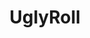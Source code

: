 ---
layout: place
title: "UglyRoll"
permalink: /california/los-angeles/uglyroll.html
stateAbbr: CA
stateName: California
cityName: Los Angeles
place_id: ChIJGVSq8ku6woARRHMpYW5TZI4
photos:
  - name: >-
      places/ChIJGVSq8ku6woARRHMpYW5TZI4/photos/AeeoHcIWY9r4nohBpH9BfcW-jy1-D17Ti_UJhiZAQKJ_8-Wp3HFkCXOjB2Wi_bm4BKBmOgBGf3Jl80ZMfINRoLDCvdhyKpOQ2wdBRLjXQDccp3yIlz78IM8yUL_WxnlwUVTr0KGzxu0pe9Ftuz1fg9w2ZFUiXARErNkEB9004XuwEiQnk6XWVGjozhBMHrZQIkgjxhJp56Z1lvE8avKpk3SY1__nStm62HyWEtIS3DWYBVxCWDuTUiM6AkWFMF6MruDty05r_mmFn07We17TuEIc9q7Rnu3kLXfUi2BcB1VoHN2x8Af1-IFypxRmmXgUDUtoAepTzjl9uWnILXEpVujj7CJ5B0oXo-ADXXSUj9SFf9BbbChkCGdWlCfWSinl_K8bGBYxybLGMH_os3HAB9GpNa6_k9sRHWJcHfWCc9-iz3Wbjktw
    widthPx: 3024
    heightPx: 4032
    authorAttributions:
      - displayName: Oscar Reyes
        uri: https://maps.google.com/maps/contrib/105509271903921093293
        photoUri: >-
          https://lh3.googleusercontent.com/a-/ALV-UjVeXlKkMjb33nyFrZwoONKISHgD7KG3HEIlGXTOGAT5b9OrFYHU=s100-p-k-no-mo
    flagContentUri: >-
      https://www.google.com/local/imagery/report/?cb_client=maps_api_places.places_api&image_key=!1e10!2sCIHM0ogKEICAgID3yszo6AE&hl=en-US
    googleMapsUri: >-
      https://www.google.com/maps/place//data=!3m4!1e2!3m2!1sCIHM0ogKEICAgID3yszo6AE!2e10!4m2!3m1!1s0x80c2ba4bf2aa5419:0x8e64536e61297344
  - name: >-
      places/ChIJGVSq8ku6woARRHMpYW5TZI4/photos/AeeoHcKcZFb9tpj12GALx4UK7f-ecrCgCWUK5UUk6ym4TqkuZD-ckC_qJ9YZgGPZFosnGh2k9kyOdHzpvljwIGlBU0zxXRM5g3rvm9lUYL28LCcdlTC0TRCG-Bpy56vJ8Oz69Youpnfn9F2YCJ-UjShio7B-QFJLlQjLIPZNg7ITmbIEMj6h7kq5HMhK5JIQVll4WjlpjH13NeCj59jIiTolRnTBbsap25aGknTXAdi75RPonUjqUk9O6nCG65tjq8whNVbd8vq4CsjTp1JZ5gcCbHcYXVSKCOahTKN3p-BJj2ESHg
    widthPx: 610
    heightPx: 746
    authorAttributions:
      - displayName: UglyRoll
        uri: https://maps.google.com/maps/contrib/106006189265980258433
        photoUri: >-
          https://lh3.googleusercontent.com/a-/ALV-UjVHbbeuntHrF3Y_ycpdlANcgETKLvcpllDbjhyKktJPSVM44w4=s100-p-k-no-mo
    flagContentUri: >-
      https://www.google.com/local/imagery/report/?cb_client=maps_api_places.places_api&image_key=!1e10!2sAF1QipOUoqAhsqqxApx0G_VCj2p7zeMZ65OjzybJtGtX&hl=en-US
    googleMapsUri: >-
      https://www.google.com/maps/place//data=!3m4!1e2!3m2!1sAF1QipOUoqAhsqqxApx0G_VCj2p7zeMZ65OjzybJtGtX!2e10!4m2!3m1!1s0x80c2ba4bf2aa5419:0x8e64536e61297344
  - name: >-
      places/ChIJGVSq8ku6woARRHMpYW5TZI4/photos/AeeoHcKQIDaIDN-OJy_XpaedbBSOp-SC7LWvfl7Rp8naiP1dQTxyR766qSCgiCvw__hBcxzaQ7kD8dwmyp-lwo1prvR_eu279N2aYo2VG3jxHdzwVqYTX33BVwTI-XWgk5Up8XDv7txYR0bnC7Ifuy8Rs3zfcK-Y_g52nHjQOjlSodck3MG6CScCim8RC2qoHbwj1fHVOIIBe-i8u5sW1B-0qVNOd02B3MagHksrt4UIcyeTubcxAX6XPYYtBH2_HZqU4Ef2k9XXZV3OCVaIVVWrJEyvPngpxMpNN5Wf8fSmQv38KTwBRHDWzUN7JI1Vmv252kpAGi_pjMYdoCftGggBWxw9iX5-L5wgG3nJg6XE3CvQwQaG1U5-Z8N3j_TI-JEYFXAbsMM-DuHg6f-FRSmFbjlrktAgAhJ16mmDFJIkwjtY1lc
    widthPx: 3072
    heightPx: 4080
    authorAttributions:
      - displayName: Mary Born
        uri: https://maps.google.com/maps/contrib/117481652557883753938
        photoUri: >-
          https://lh3.googleusercontent.com/a-/ALV-UjUCwT4EY8TClxqu7-kPBAzCyePSG8DvKJS9I8vp7BgQjYqhmPY=s100-p-k-no-mo
    flagContentUri: >-
      https://www.google.com/local/imagery/report/?cb_client=maps_api_places.places_api&image_key=!1e10!2sCIHM0ogKEICAgIDXneqx3gE&hl=en-US
    googleMapsUri: >-
      https://www.google.com/maps/place//data=!3m4!1e2!3m2!1sCIHM0ogKEICAgIDXneqx3gE!2e10!4m2!3m1!1s0x80c2ba4bf2aa5419:0x8e64536e61297344
  - name: >-
      places/ChIJGVSq8ku6woARRHMpYW5TZI4/photos/AeeoHcJa00f-mxVtS9KUH0DD73vPHRQ_dJnr41P9X_C6GI-YdK_t4qxQstkc5YGNxGlEM03jKrVlh4MkBIyq4Dv3vJz1GewcL5KSRIE3z_MjYg-ZFhjoA1razaFJ0iDXSOqpHrFBy1KumG3tlWAarTQCUYa3VkqlKc1gyjWEt8mggh_PX0dNhlO_jeKXyvhy0lfc8OUePLuY7RO7MbMSQauVB5YRGhsBDF1w3lXH7RMM7ilR-nsx3KIHuvOk84m0Pw3bUCmAT2R7ORfaIYyX-iWYjMCTDw9IWpWuKufcSXdj81VH-DmJYHboI1R4WBcx4YLcYB5SzYJrWi8wPr8P8SIkSB6EBYhPve-NgF3vnBlB7VgL-Z21rFzmxXV75FenQ_esogp69LTTqZg2oHgsMn-fDqU2rtwUAE0Z0gI_rCrJd8YfHmc
    widthPx: 3024
    heightPx: 4032
    authorAttributions:
      - displayName: Adam Pinkman
        uri: https://maps.google.com/maps/contrib/111701220125304620355
        photoUri: >-
          https://lh3.googleusercontent.com/a-/ALV-UjVcGb9amaJWY4UPO8aFEs2Hk_blK5NC_lpX-vk1bFskD-0J8aN_=s100-p-k-no-mo
    flagContentUri: >-
      https://www.google.com/local/imagery/report/?cb_client=maps_api_places.places_api&image_key=!1e10!2sCIHM0ogKEICAgIDb4pfpjwE&hl=en-US
    googleMapsUri: >-
      https://www.google.com/maps/place//data=!3m4!1e2!3m2!1sCIHM0ogKEICAgIDb4pfpjwE!2e10!4m2!3m1!1s0x80c2ba4bf2aa5419:0x8e64536e61297344
  - name: >-
      places/ChIJGVSq8ku6woARRHMpYW5TZI4/photos/AeeoHcK8VLnChC54YBSMsTeUKj4B32rZKxaOcPj2Zx9E-Bp_Syj-NbiRHlmBm9fD0dFxqYEamlwWHWnMEUM8uGgP5UOHmWQHKXszLzoV8LdURW2EnAnNE04nK3DOL49AktZnV8r9H5NPIy7aoyp7MNu-irJmWirL6XdT4nzSJYIcNAiKE7MVZSL-gXg-5hMShuRyFgu1EanzkVXM7wmAggnBbEdMIH-ixJU2JuDQbqu1QDccE_ovB8bKsU_H0MBAaTMt_Jcq7QbqXvxQ6fcilo8SUbUW8jpG4miLDZ8vd-gSfBYgikoUBgq7z_T6LMW00aTscv1X800bVqo4UvyQ4W0cs9rrgPsK3nSHCo3AFkOJfhC3XHXEMHwq7SBw-K3sxlnr-GZumvPk-4RzrvPtgRzIwR154G2UQ8uMTnJZ8Rne6v3ntIs
    widthPx: 4032
    heightPx: 2268
    authorAttributions:
      - displayName: Rosanna Lau
        uri: https://maps.google.com/maps/contrib/111582838065437354267
        photoUri: >-
          https://lh3.googleusercontent.com/a-/ALV-UjUoZf9vP3k3ZEfVolzikoyAMsqNCWEQTUsvJtPohGAEGUoGqSyB=s100-p-k-no-mo
    flagContentUri: >-
      https://www.google.com/local/imagery/report/?cb_client=maps_api_places.places_api&image_key=!1e10!2sCIHM0ogKEICAgICO4fjz3AE&hl=en-US
    googleMapsUri: >-
      https://www.google.com/maps/place//data=!3m4!1e2!3m2!1sCIHM0ogKEICAgICO4fjz3AE!2e10!4m2!3m1!1s0x80c2ba4bf2aa5419:0x8e64536e61297344
  - name: >-
      places/ChIJGVSq8ku6woARRHMpYW5TZI4/photos/AeeoHcK3RX5BgzRY9hxIghustLH8nk7PJhEheODlrMeYaQVTZewQrNUaUpSiY-uBA63shlOeVhk7mGEO9hJTk75lig4WFO4ceM4GA5_DBLFlkKHm2Lx__7m2iJtQ0yiiu8ZA0S3D9RHkOgMyXpZ6kcbQDuXW8tH2254RKoLbpNBEQ82uIYml3hgssuJ1la3q4gyUbIhXcZs1NC12_ssGbbEpbFl3MYBHyxqnrPADqmDISPmjdYB2reUxjUjwfhDe1iAwqhKBZlEaYiFPGmA4DsFPFpn-f19NYz_gc5VBfO2AGwwVL0LB08VqlxAuW8BV8DT4NEOAEuq0bLzc0moqJpkJTS1-no0-WXkFAOd8qwfkmeYlriVwLH_tAFf1To8Fe48v5WwmTJMKvOrUypAALAggW9e20YScUbYf_49nELsUw63JhuqO
    widthPx: 4032
    heightPx: 1960
    authorAttributions:
      - displayName: bassem mohamed
        uri: https://maps.google.com/maps/contrib/105986572408276015913
        photoUri: >-
          https://lh3.googleusercontent.com/a-/ALV-UjWveIHxpKa185vXGB-yRpwAplsTkiep47Q41gJgBmS6N3SJm8AL=s100-p-k-no-mo
    flagContentUri: >-
      https://www.google.com/local/imagery/report/?cb_client=maps_api_places.places_api&image_key=!1e10!2sCIHM0ogKEICAgIDS8tPm4AE&hl=en-US
    googleMapsUri: >-
      https://www.google.com/maps/place//data=!3m4!1e2!3m2!1sCIHM0ogKEICAgIDS8tPm4AE!2e10!4m2!3m1!1s0x80c2ba4bf2aa5419:0x8e64536e61297344
  - name: >-
      places/ChIJGVSq8ku6woARRHMpYW5TZI4/photos/AeeoHcIz2KHi544QaHHabjLqHjO0uoxGYo0UCtW2Xfd34GvbH8NDwq3tBzkEPAaR73_4OPiVbK3kolP8KidHv2vzOK-Wl8a3LfaAcE9LESaAEN_plBExt0xf4ivB7aLOaZ_O_3Xum91sziY_jR71A-0_tnUF9oyhsprVEBvFvz1g_qPSXGrMSHJ0kkK5Q6HIX1JWfZAy3Cucyjlwvpcc1ts8JsvoLpswZ9m9TNEwqFrseHDo-Tt7mtvmNBVjL8R_amrA8nGKmMx4pbk6-9wa9eoUK_Z10Fax9i2n8_RQ99NKRnwn20dEMFGK86sA-PFK0_O1c7rbN5eDQG72wADstDEbUlHypsFGxKTzlsf_GriZVDucD8YRfWny5IxGMOd8KW28cHakd7YAxI2snu6oA0Vz4dT-LIV-IVgEgooYYeZmVLTt5yGz
    widthPx: 4080
    heightPx: 3072
    authorAttributions:
      - displayName: Jeff Tong
        uri: https://maps.google.com/maps/contrib/106015275815829507424
        photoUri: >-
          https://lh3.googleusercontent.com/a/ACg8ocKETh5jNShFjS2Hed7B-efFF2Q4WAcXHwcX_4_el2TPwZHADcYE=s100-p-k-no-mo
    flagContentUri: >-
      https://www.google.com/local/imagery/report/?cb_client=maps_api_places.places_api&image_key=!1e10!2sCIHM0ogKEICAgIDhuPWBmwE&hl=en-US
    googleMapsUri: >-
      https://www.google.com/maps/place//data=!3m4!1e2!3m2!1sCIHM0ogKEICAgIDhuPWBmwE!2e10!4m2!3m1!1s0x80c2ba4bf2aa5419:0x8e64536e61297344
  - name: >-
      places/ChIJGVSq8ku6woARRHMpYW5TZI4/photos/AeeoHcKSegu5pA9qDcTaJ98vp-Q38F34oviyFxCYbZ3jlSvuIrTT4-EBwJ_v1JG_p3TZKWl3x5bU3KKv9zPC-BVOZGpW7xUv0vWz48xEvABo-Nz1GoKCisny9KCuyapxUIk3tipMBo6uRO6VKHh_Z7VkBZN3e-3kzGg-rToYduN4rC5LN-x4tSZgDRW9gFImJVuIh3I9J9QgSo6qnXopyrEp-_0syPO7MAUy7_GXetQ9yqqseFxvy6Wyuz_q8Vzc1tF1umqs4i5MS0vpPzX7ZS9n_8JWJYsuX1znyGwLCKMPCxLgZbOFU4BwtL16bdQ0GOA7FioT3RT7iDr3syLKmsUDO1eTpzp-KIaEhW83bICJpONN0boIhnfwElUTSoyIOwQsPuJRvmVRz2i8dM45if0YY61GwCDqPEejnoQ4ArQSuR2jUA
    widthPx: 4032
    heightPx: 2268
    authorAttributions:
      - displayName: Rosanna Lau
        uri: https://maps.google.com/maps/contrib/111582838065437354267
        photoUri: >-
          https://lh3.googleusercontent.com/a-/ALV-UjUoZf9vP3k3ZEfVolzikoyAMsqNCWEQTUsvJtPohGAEGUoGqSyB=s100-p-k-no-mo
    flagContentUri: >-
      https://www.google.com/local/imagery/report/?cb_client=maps_api_places.places_api&image_key=!1e10!2sCIHM0ogKEICAgICO4fjDDQ&hl=en-US
    googleMapsUri: >-
      https://www.google.com/maps/place//data=!3m4!1e2!3m2!1sCIHM0ogKEICAgICO4fjDDQ!2e10!4m2!3m1!1s0x80c2ba4bf2aa5419:0x8e64536e61297344
  - name: >-
      places/ChIJGVSq8ku6woARRHMpYW5TZI4/photos/AeeoHcKwtRqYpQI7ZB7SZh2qyxXS_Y0z_LvEGLktRDWY-AqayhKtGb4iMio4wAhzu8s4EUBkeIjf1Eoz8ylX3iDbnKfkIuwGN09AR_LCQC9bP5uOVFDyDX1CiKdtKRpu-a78qzrRbypvw9dvVH81ztWwvD3946VJsz0HDPYllYXcaY2qW2A318VYifOSyIx9a9_Hx5pjnu44XRqS4794sV6FdwLVIzeM9Xvkxp3fVEOCrQDUNAlHoC4HGHyKwmLooH7-nbDIMqGRT2FCuZ_x2WPUNBfu_prAwA009UUbOXitRwKm57sTXlyPyIaxUXwq8h91MZcxgJWj0f8-JydvxnM1sAIF9YpJRKWNpEZ9IIFLidz1NYnH30l78P-WZzqrCjvGCjYp4dJ3LS9OrMCRbHLYnnvpSt8ibrRX-TxDlYsoRbBMog
    widthPx: 4080
    heightPx: 3072
    authorAttributions:
      - displayName: Mary Born
        uri: https://maps.google.com/maps/contrib/117481652557883753938
        photoUri: >-
          https://lh3.googleusercontent.com/a-/ALV-UjUCwT4EY8TClxqu7-kPBAzCyePSG8DvKJS9I8vp7BgQjYqhmPY=s100-p-k-no-mo
    flagContentUri: >-
      https://www.google.com/local/imagery/report/?cb_client=maps_api_places.places_api&image_key=!1e10!2sCIHM0ogKEICAgIDXnerDQw&hl=en-US
    googleMapsUri: >-
      https://www.google.com/maps/place//data=!3m4!1e2!3m2!1sCIHM0ogKEICAgIDXnerDQw!2e10!4m2!3m1!1s0x80c2ba4bf2aa5419:0x8e64536e61297344
  - name: >-
      places/ChIJGVSq8ku6woARRHMpYW5TZI4/photos/AeeoHcIiqYwacoNRlMwJKwrVwmdAGa2ds8QRKZyu0255VCs_FIxchCC0S5DlcEml6LB4b_aSD-N0CGcFMhL5HFup42LKtE-5yNK1e5fm6BioOyaDzlMgpuARYHZXg8HWlyJghrP_ejWO-ooM51wKM3KfuWJr4mM2NGCEQWefWMQOg5Utst2MYt-pVAQiAfsdvHTo0p75zH5OemJ0qFgIF3H79aQwK6HMB3Z8CFSgWamSyLcYZP7_bB0PPM6mMTjqYazmVTOxh-b_ebrVOHpzq4J8HBFDWyXRJBsWYxAlK6buPs6ELjleDf2oE1NtF5JPku2pTf2kCCkSXAl3qszkU00GMt6-HSfxa21a0GGTIEDMkP43nkL70X54woTDtq9hVBZBAl7quWR45XcGOjPzKkxukp4eKayM4pZ7LpqYf1-mGPLc_g
    widthPx: 2268
    heightPx: 4032
    authorAttributions:
      - displayName: Emily Bergez
        uri: https://maps.google.com/maps/contrib/107735184664272511013
        photoUri: >-
          https://lh3.googleusercontent.com/a/ACg8ocJjLcIh0lSokR4Fgzi6E7GYnfD_10aUfwOuPld7SjQ9aClH1w=s100-p-k-no-mo
    flagContentUri: >-
      https://www.google.com/local/imagery/report/?cb_client=maps_api_places.places_api&image_key=!1e10!2sCIHM0ogKEICAgIDdkLK5Lg&hl=en-US
    googleMapsUri: >-
      https://www.google.com/maps/place//data=!3m4!1e2!3m2!1sCIHM0ogKEICAgIDdkLK5Lg!2e10!4m2!3m1!1s0x80c2ba4bf2aa5419:0x8e64536e61297344
address: 11128 Palms Blvd, Los Angeles, CA 90034, USA
street: 11128 Palms Blvd
city: Los Angeles
state: CA
zip: '90034'
country: USA
neighborhood: Westside Village
latitude: '34.019267'
longitude: '-118.421165'
accessibility_options:
  wheelchairAccessibleParking: true
  wheelchairAccessibleEntrance: true
  wheelchairAccessibleSeating: true
business_status: OPERATIONAL
name: UglyRoll
google_maps_links:
  directionsUri: >-
    https://www.google.com/maps/dir//''/data=!4m7!4m6!1m1!4e2!1m2!1m1!1s0x80c2ba4bf2aa5419:0x8e64536e61297344!3e0
  placeUri: https://maps.google.com/?cid=10260417584598446916
  writeAReviewUri: >-
    https://www.google.com/maps/place//data=!4m3!3m2!1s0x80c2ba4bf2aa5419:0x8e64536e61297344!12e1
  reviewsUri: >-
    https://www.google.com/maps/place//data=!4m4!3m3!1s0x80c2ba4bf2aa5419:0x8e64536e61297344!9m1!1b1
  photosUri: >-
    https://www.google.com/maps/place//data=!4m3!3m2!1s0x80c2ba4bf2aa5419:0x8e64536e61297344!10e5
primary_type: Japanese Restaurant
opening_hours:
  regular: null
  current: null
secondary_opening_hours:
  regular:
    weekdayDescriptions: null
    type: null
  current:
    weekdayDescriptions: null
    type: null
phone: (310) 837-8500
price_level: PRICE_LEVEL_INEXPENSIVE
price_range: $10 &ndash; $20
rating: '4.4'
rating_count: 462
website: https://uglyroll.com/
description: null
reviews: null
parking_options: null
payment_options: null
allow_dogs: null
curbside_pickup: null
delivery: null
dine_in: null
good_for_children: null
good_for_groups: null
good_for_sports: null
live_music: null
menu_for_children: null
outdoor_seating: null
reservable: null
restroom: null
serves_beer: null
serves_breakfast: null
serves_brunch: null
serves_cocktails: null
serves_coffee: null
serves_dinner: null
serves_dessert: null
serves_lunch: null
serves_vegetarian_food: null
serves_wine: null
takeout: null

---